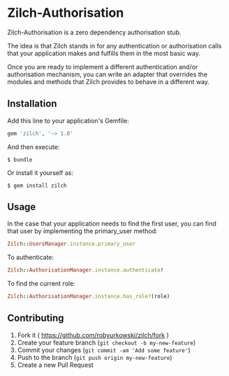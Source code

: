 # Zilch-Authorisation

Zilch-Authorisation is a zero dependency authorisation stub.

The idea is that Zilch stands in for any authentication or authorisation calls
that your application makes and fulfills them in the most basic way.

Once you are ready to implement a different authentication and/or authorisation
mechanism, you can write an adapter that overrides the modules and methods that
Zilch provides to behave in a different way.

## Installation

Add this line to your application's Gemfile:

```ruby
gem 'zilch', '~> 1.0'
```

And then execute:

    $ bundle

Or install it yourself as:

    $ gem install zilch

## Usage

In the case that your application needs to find the first user,
you can find that user by implementing the primary_user method:

```ruby
Zilch::UsersManager.instance.primary_user
```

To authenticate:

```ruby
Zilch::AuthorisationManager.instance.authenticate!
```

To find the current role:

```ruby
Zilch::AuthorisationManager.instance.has_role?(role)
```

## Contributing

1. Fork it ( https://github.com/robyurkowski/zilch/fork )
2. Create your feature branch (`git checkout -b my-new-feature`)
3. Commit your changes (`git commit -am 'Add some feature'`)
4. Push to the branch (`git push origin my-new-feature`)
5. Create a new Pull Request
